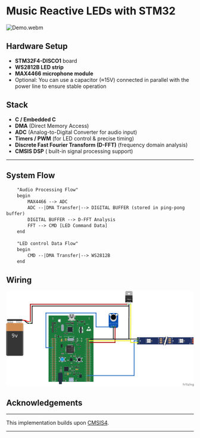 #  Music Reactive LEDs with STM32

![Demo.webm](https://github.com/user-attachments/assets/625fd07f-80c7-458c-9747-92ca730f9342)

## Hardware Setup

* **STM32F4-DISCO1** board
* **WS2812B LED strip**
* **MAX4466 microphone module**
* Optional: You can use a capacitor (≈15V) connected in parallel with the power line to ensure stable operation

## Stack

* **C / Embedded C**
* **DMA** (Direct Memory Access)
* **ADC** (Analog-to-Digital Converter for audio input)
* **Timers / PWM** (for LED control & precise timing)
* **Discrete Fast Fourier Transform (D-FFT)** (frequency domain analysis)
* **CMSIS DSP** ( built-in signal processing support)

---

## System Flow

```
    "Audio Processing Flow"
    begin
        MAX4466 --> ADC
        ADC --|DMA Transfer|--> DIGITAL BUFFER (stored in ping-pong buffer)
        DIGITAL BUFFER --> D-FFT Analysis
        FFT --> CMD [LED Command Data]
    end

    "LED control Data Flow"
    begin
        CMD --|DMA Transfer|--> WS2812B
    end
```

## Wiring

![Wiring](asset/Wiring.png)


## Acknowledgements

---

This implementation builds upon [CMSIS4](https://github.com/ARM-software/CMSIS_4).

---

